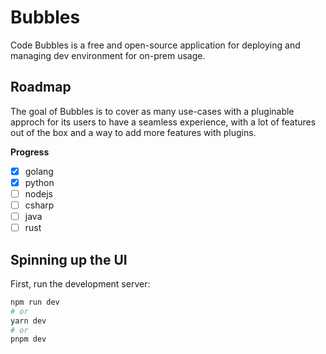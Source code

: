 # Bubbles

Code Bubbles is a free and open-source application for deploying and managing dev environment for on-prem usage.

## Roadmap

The goal of Bubbles is to cover as many use-cases with a pluginable approch for its users to have a seamless experience,
with a lot of features out of the box and a way to add more features with plugins.

**Progress**

- [x] golang
- [x] python
- [ ] nodejs
- [ ] csharp
- [ ] java
- [ ] rust

## Spinning up the UI

First, run the development server:

```bash
npm run dev
# or
yarn dev
# or
pnpm dev
```
